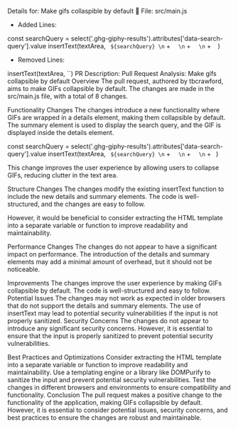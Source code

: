 Details for: Make gifs collaspible by default
📄 File: src/main.js
+ Added Lines:

const searchQuery = select('.ghg-giphy-results').attributes['data-search-query'].value
insertText(textArea,
`
${searchQuery}
\n` +
`  \n` +
`  \n` +
`
`
)
- Removed Lines:

insertText(textArea, ``)
PR Description:
Pull Request Analysis: Make gifs collapsible by default
Overview
The pull request, authored by tbcrawford, aims to make GIFs collapsible by default. The changes are made in the src/main.js file, with a total of 8 changes.

Functionality Changes
The changes introduce a new functionality where GIFs are wrapped in a details element, making them collapsible by default. The summary element is used to display the search query, and the GIF is displayed inside the details element.


const searchQuery = select('.ghg-giphy-results').attributes['data-search-query'].value
insertText(textArea, 
  `
${searchQuery}
\n` + 
  `  \n` + 
  `  \n` + 
  `
`)

This change improves the user experience by allowing users to collapse GIFs, reducing clutter in the text area.

Structure Changes
The changes modify the existing insertText function to include the new details and summary elements. The code is well-structured, and the changes are easy to follow.

However, it would be beneficial to consider extracting the HTML template into a separate variable or function to improve readability and maintainability.

Performance Changes
The changes do not appear to have a significant impact on performance. The introduction of the details and summary elements may add a minimal amount of overhead, but it should not be noticeable.

Improvements
The changes improve the user experience by making GIFs collapsible by default.
The code is well-structured and easy to follow.
Potential Issues
The changes may not work as expected in older browsers that do not support the details and summary elements.
The use of insertText may lead to potential security vulnerabilities if the input is not properly sanitized.
Security Concerns
The changes do not appear to introduce any significant security concerns. However, it is essential to ensure that the input is properly sanitized to prevent potential security vulnerabilities.

Best Practices and Optimizations
Consider extracting the HTML template into a separate variable or function to improve readability and maintainability.
Use a templating engine or a library like DOMPurify to sanitize the input and prevent potential security vulnerabilities.
Test the changes in different browsers and environments to ensure compatibility and functionality.
Conclusion
The pull request makes a positive change to the functionality of the application, making GIFs collapsible by default. However, it is essential to consider potential issues, security concerns, and best practices to ensure the changes are robust and maintainable.
